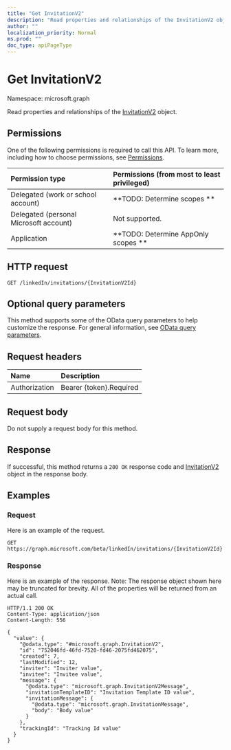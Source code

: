 ```yaml
---
title: "Get InvitationV2"
description: "Read properties and relationships of the InvitationV2 object."
author: ""
localization_priority: Normal
ms.prod: ""
doc_type: apiPageType
---
```


# Get InvitationV2

Namespace: microsoft.graph

Read properties and relationships of the [InvitationV2](../resources/invitationv2.md) object.

## Permissions
One of the following permissions is required to call this API. To learn more, including how to choose permissions, see [Permissions](/concepts/permissions-reference.md).

|Permission type|Permissions (from most to least privileged)|
|:---|:---|
|Delegated (work or school account)|**TODO: Determine scopes **|
|Delegated (personal Microsoft account)|Not supported.|
|Application|**TODO: Determine AppOnly scopes **|

## HTTP request
<!-- {
  "blockType": "ignored"
}
-->
``` http
GET /linkedIn/invitations/{InvitationV2Id}
```

## Optional query parameters
This method supports some of the OData query parameters to help customize the response. For general information, see [OData query parameters](/graph/query-parameters).

## Request headers
|Name|Description|
|:---|:---|
|Authorization|Bearer {token}.Required|

## Request body
Do not supply a request body for this method.

## Response
If successful, this method returns a `200 OK` response code and [InvitationV2](../resources/invitationv2.md) object in the response body.

## Examples

### Request
Here is an example of the request.
<!-- {
  "blockType": "request",
  "name": "get_invitationv2"
}
-->
``` http
GET https://graph.microsoft.com/beta/linkedIn/invitations/{InvitationV2Id}
```

### Response
Here is an example of the response. Note: The response object shown here may be truncated for brevity. All of the properties will be returned from an actual call.
<!-- {
  "blockType": "response",
  "truncated": true,
  "@odata.type": "microsoft.graph.InvitationV2"
}
-->
``` http
HTTP/1.1 200 OK
Content-Type: application/json
Content-Length: 556

{
  "value": {
    "@odata.type": "#microsoft.graph.InvitationV2",
    "id": "752046fd-46fd-7520-fd46-2075fd462075",
    "created": 7,
    "lastModified": 12,
    "inviter": "Inviter value",
    "invitee": "Invitee value",
    "message": {
      "@odata.type": "microsoft.graph.InvitationV2Message",
      "invitationTemplateID": "Invitation Template ID value",
      "invitationMessage": {
        "@odata.type": "microsoft.graph.InvitationMessage",
        "body": "Body value"
      }
    },
    "trackingId": "Tracking Id value"
  }
}
```

